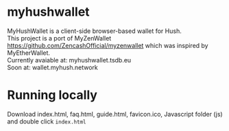 # myhushwallet

MyHushWallet is a client-side browser-based wallet for Hush.<br>
This project is a port of MyZenWallet https://github.com/ZencashOfficial/myzenwallet which was inspired by MyEtherWallet.<br>
Currently avaiable at: myhushwallet.tsdb.eu<br>
Soon at: wallet.myhush.network

# Running locally
Download index.html, faq.html, guide.html, favicon.ico, Javascript folder (js) and double click `index.html`


